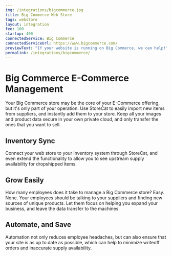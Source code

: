 ```yaml
---
img: /integrations/bigcommerce.jpg
title: Big Commerce Web Store
tags: webstore 
layout: integration
fee: 100
startup: 400
connectedService: Big Commerce
connectedServiceUrl: https://www.bigcommerce.com/
previewText: "If your website is running on Big Commerce, we can help!"
permalink: /integrations/bigcommerce/
---
```


# Big Commerce E-Commerce Management
Your Big Commerce store may be the core of your E-Commerce offering, but it's only part of your operation. Use StoreCat to easily import new items from suppliers, and instantly add them to your store. Keep all your images and product data secure in your own private cloud, and only transfer the ones that you want to sell. 

## Inventory Sync
Connect your web store to your inventory system through StoreCat, and even extend the functionality to allow you to see upstream supply availability for dropshipped items. 

## Grow Easily
How many employees does it take to manage a Big Commerce store? Easy. None. Your employees should be talking to your suppliers and finding new sources of unique products. Let them focus on helping you expand your business, and leave the data transfer to the machines. 

## Automate, and Save
Automation not only reduces employee headaches, but can also ensure that your site is as up to date as possible, which can help to minimize writeoff orders and inaccurate supply availability.


<!-- 

Heading	        
# H1
## H2
### H3

Bold	        
**bold text**

Italic	        
*italicized text*

Blockquote	    
> blockquote

Ordered List	
1. First item
2. Second item
3. Third item

Unordered List	
- First item
- Second item
- Third item

Code	
`code`

Horizontal Rule	
---

Link	
[title](https://www.example.com)

Image	
![alt text](image.jpg) -->